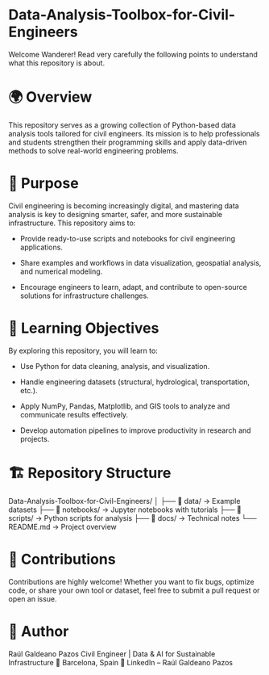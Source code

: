 # Data-Analysis-Toolbox-for-Civil-Engineers

Welcome Wanderer! Read very carefully the following points to understand what this repository is about.

# 🌍 Overview
This repository serves as a growing collection of Python-based data analysis tools tailored for civil engineers.
Its mission is to help professionals and students strengthen their programming skills and apply data-driven methods to solve real-world engineering problems.

# 🎯 Purpose
Civil engineering is becoming increasingly digital, and mastering data analysis is key to designing smarter, safer, and more sustainable infrastructure.
This repository aims to:

- Provide ready-to-use scripts and notebooks for civil engineering applications.

- Share examples and workflows in data visualization, geospatial analysis, and numerical modeling.

- Encourage engineers to learn, adapt, and contribute to open-source solutions for infrastructure challenges.

# 🧠 Learning Objectives
By exploring this repository, you will learn to:

- Use Python for data cleaning, analysis, and visualization.

- Handle engineering datasets (structural, hydrological, transportation, etc.).

- Apply NumPy, Pandas, Matplotlib, and GIS tools to analyze and communicate results effectively.

- Develop automation pipelines to improve productivity in research and projects.

# 🏗️ Repository Structure

Data-Analysis-Toolbox-for-Civil-Engineers/
│
├── 📂 data/                → Example datasets 
├── 📂 notebooks/           → Jupyter notebooks with tutorials
├── 📂 scripts/             → Python scripts for analysis
├── 📂 docs/                → Technical notes 
└── README.md               → Project overview

# 🤝 Contributions
Contributions are highly welcome!
Whether you want to fix bugs, optimize code, or share your own tool or dataset, feel free to submit a pull request or open an issue.

# 🧩 Author
Raúl Galdeano Pazos
Civil Engineer | Data & AI for Sustainable Infrastructure
📍 Barcelona, Spain
🔗 LinkedIn – Raúl Galdeano Pazos
